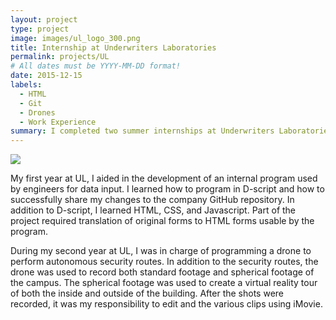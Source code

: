 ```yaml
---
layout: project
type: project
image: images/ul_logo_300.png
title: Internship at Underwriters Laboratories
permalink: projects/UL
# All dates must be YYYY-MM-DD format!
date: 2015-12-15
labels:
  - HTML
  - Git
  - Drones
  - Work Experience
summary: I completed two summer internships at Underwriters Laboratories working on a couple different projects.
---
```


<img class="ui image" src="{{ site.baseurl }}/images/ul_front.jpg">

My first year at UL, I aided in the development of an internal program used by engineers for data input. I learned how to program in D-script and how to successfully share my changes to the company GitHub repository. In addition to D-script, I learned HTML, CSS, and Javascript. Part of the project required translation of original forms to HTML forms usable by the program. 

During my second year at UL, I was in charge of programming a drone to perform autonomous security routes. In addition to the security routes, the drone was used to record both standard footage and spherical footage of the campus. The spherical footage was used to create a virtual reality tour of both the inside and outside of the building. After the shots were recorded, it was my responsibility to edit and the various clips using iMovie. 
